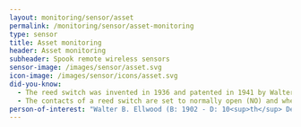```yaml
---
layout: monitoring/sensor/asset
permalink: /monitoring/sensor/asset-monitoring
type: sensor
title: Asset monitoring
header: Asset monitoring
subheader: Spook remote wireless sensors
sensor-image: /images/sensor/asset.svg
icon-image: /images/sensor/icons/asset.svg
did-you-know:
  - The reed switch was invented in 1936 and patented in 1941 by Walter B. Ellwood who was employed by Bell Telephone Laboratories. Walter was trying to design a cheap and easily replaceable relay for switching telecommunications traffic and came up with the design. 
  - The contacts of a reed switch are set to normally open (NO) and when the magnetic field of the reed switch is broken it changes to normally closed (NC). The reed is the metal part inside the switch and is relatively thin and wide in order to make it flexible. It resembles parts of some reed plants like the bull rush hence its name.
person-of-interest: "Walter B. Ellwood (B: 1902 - D: 10<sup>th</sup> December 1965)"
---
```


